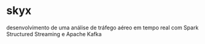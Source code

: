 # skyx
desenvolvimento de uma análise de tráfego aéreo em tempo real com Spark Structured Streaming e Apache Kafka
